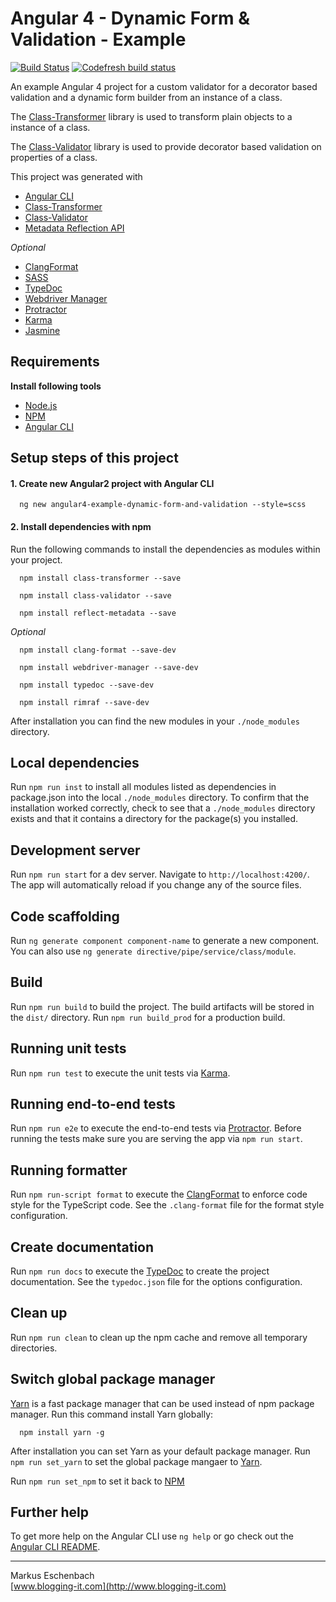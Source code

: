 #  Angular 4 - Dynamic Form & Validation - Example

[![Build Status](https://travis-matrix-badges.herokuapp.com/repos/mesche/angular-collection/branches/master/5)](https://travis-ci.org/mesche/angular-collection)
[![Codefresh build status]( https://g.codefresh.io/api/badges/build?repoOwner=mesche&repoName=angular-collection&branch=master&pipelineName=Angular4-Example-Dynamic-Form-And-Validation&accountName=esche&type=cf-1)]( https://g.codefresh.io/repositories/mesche/angular-collection/builds?filter=trigger:build;branch:master;service:59046a8464e010000117a890~Angular4-Example-Dynamic-Form-And-Validation)


An example Angular 4 project for a custom validator for a decorator based validation and a dynamic form builder from an instance of a class.

The [Class-Transformer](https://github.com/pleerock/class-transformer) library is used to transform plain objects to a instance of a class.

The [Class-Validator](https://github.com/pleerock/class-validator) library is used to provide decorator based validation on properties of a class. 

This project was generated with 

- [Angular CLI](https://github.com/angular/angular-cli)
- [Class-Transformer](https://github.com/pleerock/class-transformer)
- [Class-Validator](https://github.com/pleerock/class-validator)
- [Metadata Reflection API](https://github.com/rbuckton/reflect-metadata)

*Optional*
- [ClangFormat](https://github.com/angular/clang-format)
- [SASS](http://www.sass-lang.com)
- [TypeDoc](http://www.typedoc.org)
- [Webdriver Manager](https://github.com/angular/webdriver-manager)
- [Protractor](http://www.protractortest.org)
- [Karma](http://karma-runner.github.io)
- [Jasmine](https://jasmine.github.io)


## Requirements

 **Install following tools**

- [Node.js](https://nodejs.org)
- [NPM](https://www.npmjs.com)
- [Angular CLI](https://github.com/angular/angular-cli)


## Setup steps of this project

#### 1. Create new Angular2 project with Angular CLI

      ng new angular4-example-dynamic-form-and-validation --style=scss

#### 2. Install dependencies with npm

Run the following commands to install the dependencies as modules within your project.

      npm install class-transformer --save

      npm install class-validator --save

      npm install reflect-metadata --save

*Optional*

      npm install clang-format --save-dev

      npm install webdriver-manager --save-dev

      npm install typedoc --save-dev

      npm install rimraf --save-dev           
      
After installation you can find the new modules in your `./node_modules` directory.

## Local dependencies

Run `npm run inst` to install all modules listed as dependencies in package.json into the local `./node_modules` directory.
To confirm that the installation worked correctly, check to see that a `./node_modules` directory exists and that it contains a directory for the package(s) you installed.

## Development server
Run `npm run start` for a dev server. Navigate to `http://localhost:4200/`. The app will automatically reload if you change any of the source files.

## Code scaffolding

Run `ng generate component component-name` to generate a new component. You can also use `ng generate directive/pipe/service/class/module`.

## Build

Run `npm run build` to build the project. The build artifacts will be stored in the `dist/` directory.
Run `npm run build_prod` for a production build.

## Running unit tests

Run `npm run test` to execute the unit tests via [Karma](https://karma-runner.github.io).

## Running end-to-end tests

Run `npm run e2e` to execute the end-to-end tests via [Protractor](http://www.protractortest.org/).
Before running the tests make sure you are serving the app via `npm run start`.

## Running formatter

Run `npm run-script format` to execute the [ClangFormat](https://clang.llvm.org/docs/ClangFormat.html) to enforce code style for the TypeScript code.
See the `.clang-format` file for the format style configuration.

## Create documentation

Run `npm run docs` to execute the [TypeDoc](http://www.typedoc.org) to create the project documentation.
See the `typedoc.json` file for the options configuration.

## Clean up

Run `npm run clean` to clean up the npm cache and remove all temporary directories.

## Switch global package manager

[Yarn](https://www.yarnpkg.com) is a fast package manager that can be used instead of npm package manager. 
Run this command install Yarn globally:

      npm install yarn -g

After installation you can set Yarn as your default package manager.
Run `npm run set_yarn` to set the global package mangaer to [Yarn](https://www.yarnpkg.com).

Run `npm run set_npm` to set it back to [NPM](https://www.npmjs.com)

## Further help

To get more help on the Angular CLI use `ng help` or go check out the [Angular CLI README](https://github.com/angular/angular-cli/blob/master/README.md).

----------------------------------
Markus Eschenbach  
[www.blogging-it.com](http://www.blogging-it.com)
